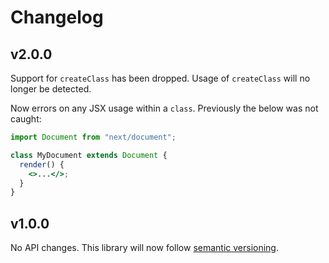 # Changelog

## v2.0.0

Support for `createClass` has been dropped. Usage of `createClass` will no longer be detected.

Now errors on any JSX usage within a `class`. Previously the below was not caught:

```jsx
import Document from "next/document";

class MyDocument extends Document {
  render() {
    <>...</>;
  }
}
```

## v1.0.0

No API changes. This library will now follow [semantic versioning](https://docs.npmjs.com/about-semantic-versioning).
